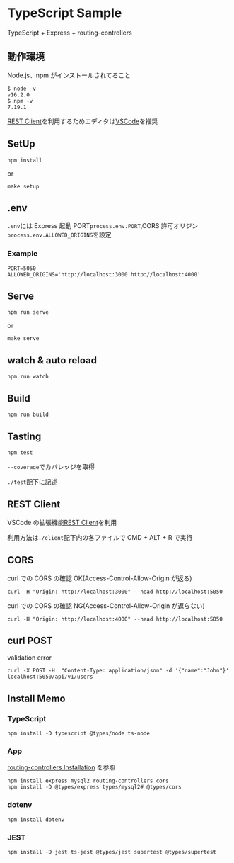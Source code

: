 # TypeScript Sample

TypeScript + Express + routing-controllers

## 動作環境

Node.js、npm がインストールされてること

```
$ node -v
v16.2.0
$ npm -v
7.19.1
```

[REST Client](https://marketplace.visualstudio.com/items?itemName=humao.rest-client)を利用するためエディタは[VSCode](https://azure.microsoft.com/ja-jp/products/visual-studio-code/)を推奨

## SetUp

```
npm install
```

or

```
make setup
```

## .env

`.env`には Express 起動 PORT`process.env.PORT`,CORS 許可オリジン`process.env.ALLOWED_ORIGINS`を設定

### Example

```
PORT=5050
ALLOWED_ORIGINS='http://localhost:3000 http://localhost:4000'
```

## Serve

```
npm run serve
```

or

```
make serve
```

## watch & auto reload

```
npm run watch
```

## Build

```
npm run build
```

## Tasting

```
npm test
```

`--coverage`でカバレッジを取得

`./test`配下に記述

## REST Client

VSCode の拡張機能[REST Client](https://marketplace.visualstudio.com/items?itemName=humao.rest-client)を利用

利用方法は`./client`配下内の各ファイルで CMD + ALT + R で実行

## CORS

curl での CORS の確認 OK(Access-Control-Allow-Origin が返る)

```
curl -H "Origin: http://localhost:3000" --head http://localhost:5050
```

curl での CORS の確認 NG(Access-Control-Allow-Origin が返らない)

```
curl -H "Origin: http://localhost:4000" --head http://localhost:5050
```

## curl POST

validation error

```
curl -X POST -H  "Content-Type: application/json" -d '{"name":"John"}' localhost:5050/api/v1/users
```

## Install Memo

### TypeScript

```
npm install -D typescript @types/node ts-node
```

### App

[routing-controllers Installation](https://github.com/typestack/routing-controllers) を参照

```
npm install express mysql2 routing-controllers cors
npm install -D @types/express types/mysql2# @types/cors
```

### dotenv

```
npm install dotenv
```

### JEST

```
npm install -D jest ts-jest @types/jest supertest @types/supertest
```
